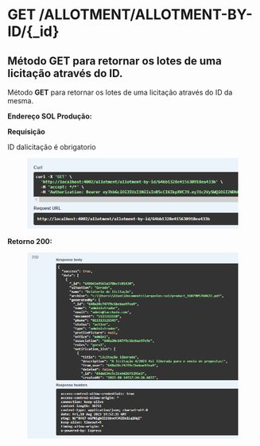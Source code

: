 # GET /ALLOTMENT/ALLOTMENT-BY-ID/{\_id}

## Método GET para retornar os lotes de uma licitação através do ID.

Método **GET** para retornar os lotes de uma licitação através do ID da mesma.

**Endereço SOL Produção:**&#x20;

**Requisição**

ID dalicitação é obrigatorio

<figure><img src="../../.gitbook/assets/Screenshot_2 (3).png" alt=""><figcaption></figcaption></figure>

**Retorno 200:**

<figure><img src="../../.gitbook/assets/Screenshot_4 (7).png" alt=""><figcaption></figcaption></figure>
